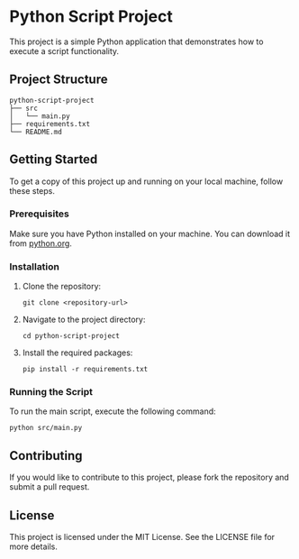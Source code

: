 # Python Script Project

This project is a simple Python application that demonstrates how to execute a script functionality.

## Project Structure

```
python-script-project
├── src
│   └── main.py
├── requirements.txt
└── README.md
```

## Getting Started

To get a copy of this project up and running on your local machine, follow these steps.

### Prerequisites

Make sure you have Python installed on your machine. You can download it from [python.org](https://www.python.org/downloads/).

### Installation

1. Clone the repository:
   ```
   git clone <repository-url>
   ```
2. Navigate to the project directory:
   ```
   cd python-script-project
   ```
3. Install the required packages:
   ```
   pip install -r requirements.txt
   ```

### Running the Script

To run the main script, execute the following command:
```
python src/main.py
```

## Contributing

If you would like to contribute to this project, please fork the repository and submit a pull request.

## License

This project is licensed under the MIT License. See the LICENSE file for more details.